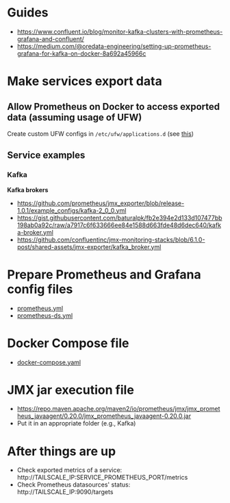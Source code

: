 # Guides
- https://www.confluent.io/blog/monitor-kafka-clusters-with-prometheus-grafana-and-confluent/
- https://medium.com/@oredata-engineering/setting-up-prometheus-grafana-for-kafka-on-docker-8a692a45966c


# Make services export data
## Allow Prometheus on Docker to access exported data (assuming usage of UFW)
Create custom UFW configs in `/etc/ufw/applications.d` (see [this](../_computer_hierarchy/etc/ufw/applications.d))
## Service examples
### Kafka
**Kafka brokers**
- https://github.com/prometheus/jmx_exporter/blob/release-1.0.1/example_configs/kafka-2_0_0.yml
- https://gist.githubusercontent.com/baturalpk/fb2e394e2d133d107477bb198ab0a92c/raw/a7917c6f633666ee84e1588d663fde48d6dec640/kafka-broker.yml
- https://github.com/confluentinc/jmx-monitoring-stacks/blob/6.1.0-post/shared-assets/jmx-exporter/kafka_broker.yml


# Prepare Prometheus and Grafana config files
- [prometheus.yml](prometheus/prometheus.yml)
- [prometheus-ds.yml](grafana/provisioning/datasources/prometheus-ds.yml)


# Docker Compose file
- [docker-compose.yaml](docker-compose.yaml)


# JMX jar execution file
- https://repo.maven.apache.org/maven2/io/prometheus/jmx/jmx_prometheus_javaagent/0.20.0/jmx_prometheus_javaagent-0.20.0.jar
- Put it in an appropriate folder (e.g., Kafka)


# After things are up
- Check exported metrics of a service: http://TAILSCALE_IP:SERVICE_PROMETHEUS_PORT/metrics
- Check Prometheus datasources' status: http://TAILSCALE_IP:9090/targets
